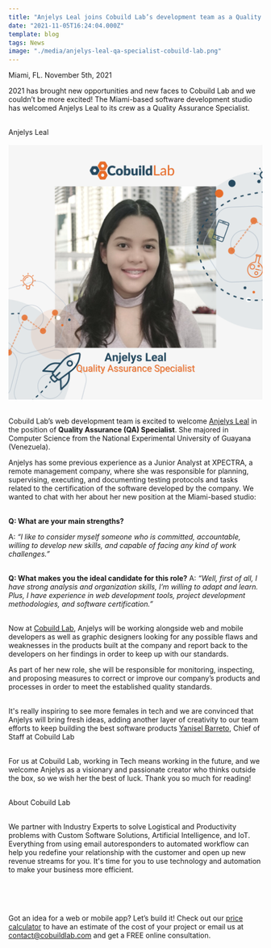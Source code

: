 ```yaml
---
title: "Anjelys Leal joins Cobuild Lab’s development team as a Quality Assurance Specialist"
date: "2021-11-05T16:24:04.000Z"
template: blog
tags: News
image: "./media/anjelys-leal-qa-specialist-cobuild-lab.png"
---
```


Miami, FL. November 5th,  2021

<title-4> 2021 has brought new opportunities and new faces to Cobuild Lab and we couldn’t be more excited! The Miami-based software development studio has welcomed Anjelys Leal to its crew as a Quality Assurance Specialist.  </title-4> <br> </br>


<title-3 align="centered">  Anjelys Leal </title-3> <br> </br>
<img src="./media/anjelys-leal-cobuild-lab.png"> <br> </br>


Cobuild Lab’s web development team is excited to welcome <a target="_blank" href="https://www.linkedin.com/in/anjelys-leal-299766162/"> Anjelys Leal</a> in the position of **Quality Assurance (QA) Specialist**. She majored in Computer Science from the National Experimental University of Guayana (Venezuela). 

Anjelys has some previous experience as a Junior Analyst at XPECTRA, a remote management company, where she was responsible for planning, supervising, executing, and documenting testing protocols and tasks related to the certification of the software developed by the company. We wanted to chat with her about her new position at the Miami-based studio: <br> </br>

**Q: What are your main strengths?**

A: *“I like to consider myself someone who is committed, accountable, willing to develop new skills, and capable of facing any kind of work challenges.”* <br> </br>

**Q: What makes you the ideal candidate for this role?**
A: *“Well, first of all, I have strong analysis and organization skills, I’m willing to adapt and learn. Plus, I have experience in web development tools, project development methodologies, and software certification.”*  <br> </br>


Now at <a target="_blank" href="https://cobuildlab.com/"> Cobuild Lab</a>, Anjelys will be working alongside web and mobile developers as well as graphic designers looking for any possible flaws and weaknesses in the products built at the company and report back to the developers on her findings in order to keep up with our standards. 

 As part of her new role, she will be responsible for monitoring, inspecting, and proposing measures to correct or improve our company’s products and processes in order to meet the established quality standards.  <br> </br>
 
 
 <block-quote>It's really inspiring to see more females in tech and we are convinced that Anjelys will bring fresh ideas,  adding another layer of creativity to our team efforts to keep building the best software products</block-quote>
 <title-5 align="right"> <a target="_blank" href="https://www.linkedin.com/in/yanisellorenabarreto/"> Yanisel Barreto</a>, Chief of Staff at Cobuild Lab </title-5> <br> </br>
 
 
 For us at Cobuild Lab, working in Tech means working in the future, and we welcome Anjelys as a visionary and passionate creator who thinks outside the box, so we wish her the best of luck.  Thank you so much for reading! <br> </br>
 
 
 <title-4 align="left"> About Cobuild Lab </title-4> <br> </br>

We partner with Industry Experts to solve Logistical and Productivity problems with Custom Software Solutions, Artificial Intelligence, and IoT.  Everything from using email autoresponders to automated workflow can help you redefine your relationship with the customer and open up new revenue streams for you. It's time for you to use technology and automation to make your business more efficient. <br> </br>

<youtube-video id="5fbYxQNgJ7s"></youtube-video>  <br> </br>

Got an idea for a web or mobile app? Let’s build it! Check out our <a target="_blank" href="https://cobuildlab.com/price-calculator/">  price calculator</a> to have an estimate of the cost of your project or email us at contact@cobuildlab.com and get a FREE online consultation. 

